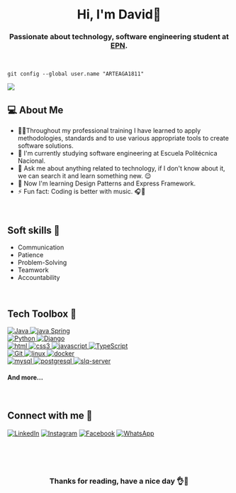 <h1 align="center">Hi, I'm David👋 </h1>
<h3 align="center">Passionate about technology, software engineering student at <a href="https://www.epn.edu.ec/" target="_blank">EPN</a>.</h3>

<br>

```
git config --global user.name "ARTEAGA1811"
```
![](https://komarev.com/ghpvc/?username=ARTEAGA1811&color=green)
## 💻 About Me
- 🧑‍💻Throughout my professional training I have learned to apply methodologies, standards and to use various appropriate tools to create software solutions.
- 🏫 I'm currently studying software engineering at Escuela Politécnica Nacional.
- 💬 Ask me about anything related to technology, if I don't know about it, we can search it and learn something new. 😌
- 🌱 Now I'm learning Design Patterns and Express Framework.
- ⚡ Fun fact: Coding is better with music. 🎧🎸

<br>

## Soft skills 🧩
- Communication
- Patience
- Problem-Solving
- Teamwork
- Accountability

<br>

## Tech Toolbox 🔧


<a href="https://www.java.com" target="_blank"> <img src="https://img.shields.io/badge/JAVA-f2f2f2?style=for-the-badge&logo=JAVA&logoColor=red" alt="Java"/> </a>
<a href="https://spring.io/" target="_blank"> <img src="https://img.shields.io/badge/Spring-67AA3C?style=for-the-badge&logo=Spring&logoColor=black" alt="java Spring"/> </a>
<br>
<a href="https://www.python.org" target="_blank"> <img src="https://img.shields.io/badge/Python-FFD43B?style=for-the-badge&logo=python&logoColor=darkgreen" alt="Python"/> </a>
<a href="https://www.djangoproject.com/" target="_blank"> <img src="https://img.shields.io/badge/Django-0C4B33?style=for-the-badge&logo=django&logoColor=white" alt="Django"/> </a>
<br>
<a href="https://developer.mozilla.org/es/docs/Glossary/HTML5" target="_blank"> <img src="https://img.shields.io/badge/HTML-E56027?style=for-the-badge&logo=HTML5&logoColor=black" alt="html"/> </a>
<a href="https://developer.mozilla.org/es/docs/Web/CSS" target="_blank"> <img src="https://img.shields.io/badge/CSS-008EC6?style=for-the-badge&logo=CSS3&logoColor=black" alt="css3"/> </a>
<a href="https://developer.mozilla.org/es/docs/Web/JavaScript" target="_blank"> <img src="https://img.shields.io/badge/JavaScript-EAD41C?style=for-the-badge&logo=JavaScript&logoColor=black" alt="javascript"/> </a>
<a href="https://www.typescriptlang.org/" target="_blank"> <img src="https://img.shields.io/badge/TypeScript-3178C6?style=for-the-badge&logo=TypeScript&logoColor=white" alt="TypeScript"/> </a>
<br>
<a href="https://git-scm.com/" target="_blank"> <img src="https://img.shields.io/badge/GIT-E44C30?style=for-the-badge&logo=git&logoColor=white" alt="Git"/> </a>
<a href="https://www.linux.org/" target="_blank"> <img src="https://img.shields.io/badge/Linux-6693e6?style=for-the-badge&logo=linux&logoColor=black" alt="linux"/> </a>
<a href="https://www.docker.com/" target="_blank"> <img src="https://img.shields.io/badge/Docker-003F8C?style=for-the-badge&logo=docker&logoColor=white" alt="docker"/> </a>
<br>
<a href="https://www.mysql.com/" target="_blank"> <img src="https://img.shields.io/badge/MySQL-F2F2F2?style=for-the-badge&logo=MySQL&logoColor=blue" alt="mysql"/> </a>
<a href="https://www.postgresql.org/" target="_blank"> <img src="https://img.shields.io/badge/POSTGRESQL-F2F2F2?style=for-the-badge&logo=POSTGRESQL&logoColor=blue" alt="postgresql"/> </a>
<a href="https://www.postgresql.org/" target="_blank"> <img src="https://img.shields.io/badge/SQL_SERVER-white?style=for-the-badge&logo=microsoft-sql-server&logoColor=red" alt="slq-server"/> </a>
<br>
<h4>And more...</h4>

<br>

## Connect with me 📱


[<img align="center" alt="LinkedIn" src="https://img.shields.io/badge/LinkedIn-0077B5?style=for-the-badge&logo=linkedin&logoColor=white" />](https://www.linkedin.com/in/david-arteaga-a42578214/) 
[<img align="center" alt="Instagram" src="https://img.shields.io/badge/Instagram-E44A58?style=for-the-badge&logo=instagram&logoColor=white" />](https://www.instagram.com/davidarteaga1811/) 
[<img align="center" alt="Facebook" src="https://img.shields.io/badge/Facebook-0E8EF1?style=for-the-badge&logo=facebook&logoColor=white" />](https://www.facebook.com/david.arteaga.37266) 
[<img align="center" alt="WhatsApp" src="https://img.shields.io/badge/WhatsApp-47BF55?style=for-the-badge&logo=whatsapp&logoColor=white" />](https://wa.me/593995461657) 

<br>
<br>
<br>

<h3 align="center">Thanks for reading, have a nice day 👌🎉</h3>
 
